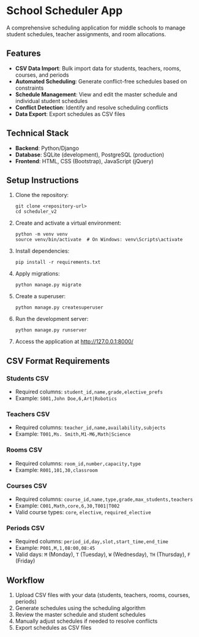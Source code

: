 # School Scheduler App

A comprehensive scheduling application for middle schools to manage student schedules, teacher assignments, and room allocations.

## Features

- **CSV Data Import**: Bulk import data for students, teachers, rooms, courses, and periods
- **Automated Scheduling**: Generate conflict-free schedules based on constraints
- **Schedule Management**: View and edit the master schedule and individual student schedules
- **Conflict Detection**: Identify and resolve scheduling conflicts
- **Data Export**: Export schedules as CSV files

## Technical Stack

- **Backend**: Python/Django
- **Database**: SQLite (development), PostgreSQL (production)
- **Frontend**: HTML, CSS (Bootstrap), JavaScript (jQuery)

## Setup Instructions

1. Clone the repository:
   ```
   git clone <repository-url>
   cd scheduler_v2
   ```

2. Create and activate a virtual environment:
   ```
   python -m venv venv
   source venv/bin/activate  # On Windows: venv\Scripts\activate
   ```

3. Install dependencies:
   ```
   pip install -r requirements.txt
   ```

4. Apply migrations:
   ```
   python manage.py migrate
   ```

5. Create a superuser:
   ```
   python manage.py createsuperuser
   ```

6. Run the development server:
   ```
   python manage.py runserver
   ```

7. Access the application at http://127.0.0.1:8000/

## CSV Format Requirements

### Students CSV
- Required columns: `student_id,name,grade,elective_prefs`
- Example: `S001,John Doe,6,Art|Robotics`

### Teachers CSV
- Required columns: `teacher_id,name,availability,subjects`
- Example: `T001,Ms. Smith,M1-M6,Math|Science`

### Rooms CSV
- Required columns: `room_id,number,capacity,type`
- Example: `R001,101,30,classroom`

### Courses CSV
- Required columns: `course_id,name,type,grade,max_students,teachers`
- Example: `C001,Math,core,6,30,T001|T002`
- Valid course types: `core`, `elective`, `required_elective`

### Periods CSV
- Required columns: `period_id,day,slot,start_time,end_time`
- Example: `P001,M,1,08:00,08:45`
- Valid days: `M` (Monday), `T` (Tuesday), `W` (Wednesday), `TH` (Thursday), `F` (Friday)

## Workflow

1. Upload CSV files with your data (students, teachers, rooms, courses, periods)
2. Generate schedules using the scheduling algorithm
3. Review the master schedule and student schedules
4. Manually adjust schedules if needed to resolve conflicts
5. Export schedules as CSV files 